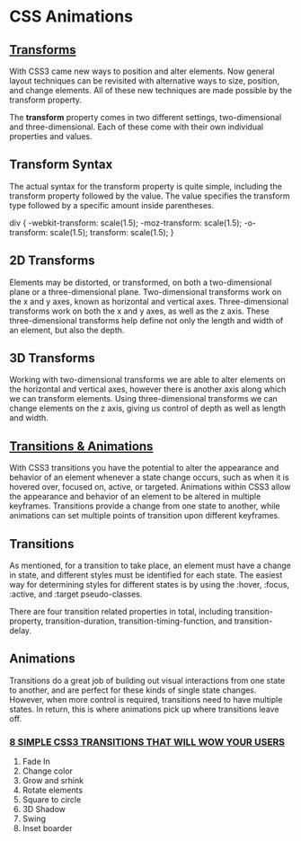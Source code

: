 # CSS Animations
## [Transforms](https://learn.shayhowe.com/advanced-html-css/css-transforms/)

With CSS3 came new ways to position and alter elements. Now general layout techniques can be revisited with alternative ways to size, position, and change elements. All of these new techniques are made possible by the transform property.

The **transform** property comes in two different settings, two-dimensional and three-dimensional. Each of these come with their own individual properties and values.

## Transform Syntax
The actual syntax for the transform property is quite simple, including the transform property followed by the value. The value specifies the transform type followed by a specific amount inside parentheses.

div {
  -webkit-transform: scale(1.5);
     -moz-transform: scale(1.5);
       -o-transform: scale(1.5);
          transform: scale(1.5);
}

## 2D Transforms

Elements may be distorted, or transformed, on both a two-dimensional plane or a three-dimensional plane. Two-dimensional transforms work on the x and y axes, known as horizontal and vertical axes. Three-dimensional transforms work on both the x and y axes, as well as the z axis. These three-dimensional transforms help define not only the length and width of an element, but also the depth.

## 3D Transforms

Working with two-dimensional transforms we are able to alter elements on the horizontal and vertical axes, however there is another axis along which we can transform elements. Using three-dimensional transforms we can change elements on the z axis, giving us control of depth as well as length and width.

## [Transitions & Animations](https://learn.shayhowe.com/advanced-html-css/transitions-animations/)
With CSS3 transitions you have the potential to alter the appearance and behavior of an element whenever a state change occurs, such as when it is hovered over, focused on, active, or targeted.
Animations within CSS3 allow the appearance and behavior of an element to be altered in multiple keyframes. Transitions provide a change from one state to another, while animations can set multiple points of transition upon different keyframes.

## Transitions

As mentioned, for a transition to take place, an element must have a change in state, and different styles must be identified for each state. The easiest way for determining styles for different states is by using the :hover, :focus, :active, and :target pseudo-classes.

There are four transition related properties in total, including transition-property, transition-duration, transition-timing-function, and transition-delay.

## Animations

Transitions do a great job of building out visual interactions from one state to another, and are perfect for these kinds of single state changes. However, when more control is required, transitions need to have multiple states. In return, this is where animations pick up where transitions leave off.

### [8 SIMPLE CSS3 TRANSITIONS THAT WILL WOW YOUR USERS](https://www.webdesignerdepot.com/2014/05/8-simple-css3-transitions-that-will-wow-your-users/)
1. Fade In
2. Change color
3. Grow and srhink
4. Rotate elements
5. Square to circle
6. 3D Shadow
7. Swing
8. Inset boarder


